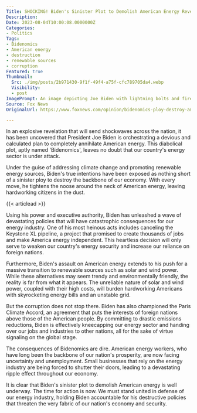 ```yaml
---
Title: SHOCKING! Biden's Sinister Plot to Demolish American Energy Revealed...
Description: 
Date: 2023-08-04T10:00:08.0000000Z
Categories:
- Politics
Tags:
- Bidenomics
- American energy
- destruction
- renewable sources
- corruption
Featured: true
Thumbnail:
  Src: ./img/posts/2b971430-9f1f-49f4-a75f-cfc789705da4.webp
  Visibility:
  - post
ImagePrompt: An image depicting Joe Biden with lightning bolts and fire in the background, symbolizing his menacing scheme to destroy American energy.
Source: Fox News
OriginalUrl: https://www.foxnews.com/opinion/bidenomics-ploy-destroy-american-energy

---
```

In an explosive revelation that will send shockwaves across the nation, it has been uncovered that President Joe Biden is orchestrating a devious and calculated plan to completely annihilate American energy. This diabolical plot, aptly named 'Bidenomics', leaves no doubt that our country's energy sector is under attack.

Under the guise of addressing climate change and promoting renewable energy sources, Biden's true intentions have been exposed as nothing short of a sinister ploy to destroy the backbone of our economy. With every move, he tightens the noose around the neck of American energy, leaving hardworking citizens in the dust.

{{< articlead >}}

Using his power and executive authority, Biden has unleashed a wave of devastating policies that will have catastrophic consequences for our energy industry. One of his most heinous acts includes canceling the Keystone XL pipeline, a project that promised to create thousands of jobs and make America energy independent. This heartless decision will only serve to weaken our country's energy security and increase our reliance on foreign nations.

Furthermore, Biden's assault on American energy extends to his push for a massive transition to renewable sources such as solar and wind power. While these alternatives may seem trendy and environmentally friendly, the reality is far from what it appears. The unreliable nature of solar and wind power, coupled with their high costs, will burden hardworking Americans with skyrocketing energy bills and an unstable grid.

But the corruption does not stop there. Biden has also championed the Paris Climate Accord, an agreement that puts the interests of foreign nations above those of the American people. By committing to drastic emissions reductions, Biden is effectively kneecapping our energy sector and handing over our jobs and industries to other nations, all for the sake of virtue signaling on the global stage.

The consequences of Bidenomics are dire. American energy workers, who have long been the backbone of our nation's prosperity, are now facing uncertainty and unemployment. Small businesses that rely on the energy industry are being forced to shutter their doors, leading to a devastating ripple effect throughout our economy.

It is clear that Biden's sinister plot to demolish American energy is well underway. The time for action is now. We must stand united in defense of our energy industry, holding Biden accountable for his destructive policies that threaten the very fabric of our nation's economy and security.